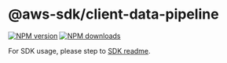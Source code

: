 # @aws-sdk/client-data-pipeline

[![NPM version](https://img.shields.io/npm/v/@aws-sdk/client-data-pipeline/beta.svg)](https://www.npmjs.com/package/@aws-sdk/client-data-pipeline)
[![NPM downloads](https://img.shields.io/npm/dm/@aws-sdk/client-data-pipeline.svg)](https://www.npmjs.com/package/@aws-sdk/client-data-pipeline)

For SDK usage, please step to [SDK readme](https://github.com/aws/aws-sdk-js-v3).
